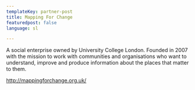 ```yaml
---
templateKey: partner-post
title: Mapping For Change
featuredpost: false
language: sl

---
```

A social enterprise owned by University College London. Founded in 2007 with the mission to work with communities and organisations who want to understand, improve and produce information about the places that matter to them.

<!-- end -->

http://mappingforchange.org.uk/



